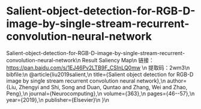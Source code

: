 # Salient-object-detection-for-RGB-D-image-by-single-stream-recurrent-convolution-neural-network
Salient-object-detection-for-RGB-D-image-by-single-stream-recurrent-convolution-neural-network\n
Result Saliency Map\n
链接：https://pan.baidu.com/s/1EJ46Pv2LTB9F_CSInLQ0mw \n
提取码：2wm3\n
bibfile:\n
@article{liu2019salient,\n
  title={Salient object detection for RGB-D image by single stream recurrent convolution neural network},\n
  author={Liu, Zhengyi and Shi, Song and Duan, Quntao and Zhang, Wei and Zhao, Peng},\n
  journal={Neurocomputing},\n
  volume={363},\n
  pages={46--57},\n
  year={2019},\n
  publisher={Elsevier}\n
}\n
